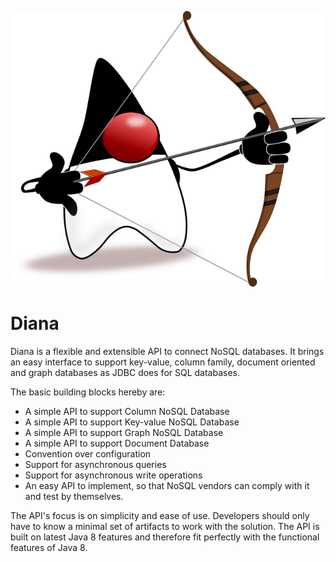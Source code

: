 ![Diana Project](https://github.com/JNOSQL/diana-site/blob/master/images/duke-diana.png)

# Diana


Diana is a flexible and extensible API to connect NoSQL databases. It brings an easy interface to support key-value, column family, document oriented and graph databases as JDBC does for SQL databases.

The basic building blocks hereby are:

* A simple API to support Column NoSQL Database
* A simple API to support Key-value NoSQL Database
* A simple API to support Graph NoSQL Database
* A simple API to support Document Database
* Convention over configuration
* Support for asynchronous queries
* Support for asynchronous write operations
* An easy API to implement, so that NoSQL vendors can comply with it  and test by themselves.

The API's focus is on simplicity and ease of use. Developers should only have to know a minimal set of artifacts to work with the solution. The API is built on latest Java 8 features and therefore fit perfectly with the functional features of Java 8. 
